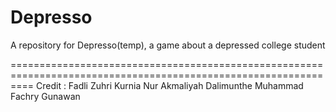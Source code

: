 # Depresso
A repository for Depresso(temp), a game about a depressed college student

================================================================================================================
Credit : 
Fadli Zuhri
Kurnia Nur Akmaliyah Dalimunthe
Muhammad Fachry Gunawan
